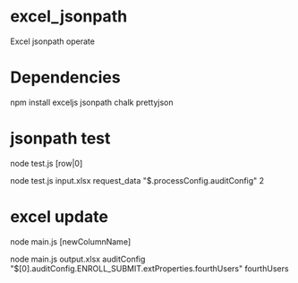 # excel_jsonpath
Excel jsonpath operate

# Dependencies
npm install exceljs jsonpath chalk prettyjson

# jsonpath test
node test.js <xlsx> <columnTitle> <jsonPaht> [row|0]

node test.js input.xlsx request_data "$.processConfig.auditConfig" 2

# excel update
node main.js <xlsx> <columnTitle> <jsonPath> [newColumnName]

node main.js output.xlsx auditConfig "$[0].auditConfig.ENROLL_SUBMIT.extProperties.fourthUsers" fourthUsers
